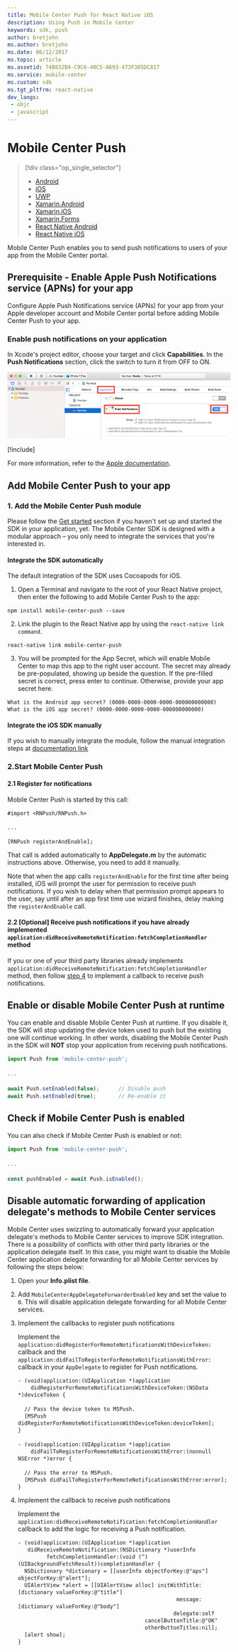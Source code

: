 ```yaml
---
title: Mobile Center Push for React Native iOS
description: Using Push in Mobile Center
keywords: sdk, push
author: bretjohn
ms.author: bretjohn
ms.date: 06/12/2017
ms.topic: article
ms.assetid: 74B832B4-C9C6-40C5-A693-473F385DC817
ms.service: mobile-center
ms.custom: sdk
ms.tgt_pltfrm: react-native
dev_langs:
 - objc
 - javascript
---
```


# Mobile Center Push

> [!div class="op_single_selector"]
> * [Android](android.md)
> * [iOS](ios.md)
> * [UWP](uwp.md)
> * [Xamarin.Android](xamarin-android.md)
> * [Xamarin.iOS](xamarin-ios.md)
> * [Xamarin.Forms](xamarin-forms.md)
> * [React Native Android](react-native-android.md)
> * [React Native iOS](react-native-ios.md)

Mobile Center Push enables you to send push notifications to users of your app from the Mobile Center portal.

## Prerequisite - Enable Apple Push Notifications service (APNs) for your app

Configure Apple Push Notifications service (APNs) for your app from your Apple developer account and Mobile Center portal before adding Mobile Center Push to your app.

### Enable push notifications on your application

 In Xcode's project editor, choose your target and click **Capabilities**. In the **Push Notifications** section, click the switch to turn it from OFF to ON.

![enable-push-capability](images/ios-enable-push-capability.png)

[!include[](apns-setup.md)]

For more information, refer to the [Apple documentation](http://help.apple.com/xcode/mac/current/#/dev11b059073).

## Add Mobile Center Push to your app

### 1. Add the Mobile Center Push module

Please follow the [Get started](~/sdk/getting-started/react-native.md) section if you haven't set up and started the SDK in your application, yet.
The Mobile Center SDK is designed with a modular approach – you only need to integrate the services that you're interested in.

#### Integrate the SDK automatically

The default integration of the SDK uses Cocoapods for iOS.

1. Open a Terminal and navigate to the root of your React Native project, then enter the following to add Mobile Center Push to the app:

  ```
  npm install mobile-center-push --save
  ```

2. Link the plugin to the React Native app by using the `react-native link command`.

  ```
  react-native link mobile-center-push
  ```

3. You will be prompted for the App Secret, which will enable Mobile Center to map this app to the right user account. The secret may already be pre-populated, showing up beside the question. If the pre-filled secret is correct, press enter to continue. Otherwise, provide your app secret here.

  ```
  What is the Android app secret? (0000-0000-0000-0000-000000000000)
  What is the iOS app secret? (0000-0000-0000-0000-000000000000)
  ```

#### Integrate the iOS SDK manually

If you wish to manually integrate the module, follow the manual integration steps at [documentation link](~/sdk/getting-started/react-native.md#32-ios-only-integrate-the-ios-sdk-manually)

### 2.Start Mobile Center Push

#### 2.1 Register for notifications

Mobile Center Push is started by this call:

  ```objc
  #import <RNPush/RNPush.h>

  ...

  [RNPush registerAndEnable];
  ```

That call is added automatically to **AppDelegate.m** by the automatic instructions above. Otherwise, you need to add it manually.

Note that when the app calls `registerAndEnable` for the first time after being installed, iOS will prompt the user for permission to receive push notifications. If you wish to delay when that permission prompt appears to the user, say until after an app first time use wizard finishes, delay making the `registerAndEnable` call.

#### 2.2 [Optional] Receive push notifications if you have already implemented `application:didReceiveRemoteNotification:fetchCompletionHandler` method

If you or one of your third party libraries already implements `application:didReceiveRemoteNotification:fetchCompletionHandler` method, then follow [step 4](#disable-automatic-forwarding-of-application-delegates-methods-to-mobile-center-services) to implement a callback to receive push notifications.

## Enable or disable Mobile Center Push at runtime

You can enable and disable Mobile Center Push at runtime. If you disable it, the SDK will stop updating the device token used to push but the existing one will continue working. In other words, disabling the Mobile Center Push in the SDK will **NOT** stop your application from receiving push notifications.

  ```javascript
  import Push from 'mobile-center-push';

  ...

  await Push.setEnabled(false);      // Disable push
  await Push.setEnabled(true);       // Re-enable it
  ```

## Check if Mobile Center Push is enabled

You can also check if Mobile Center Push is enabled or not:

  ```javascript
  import Push from 'mobile-center-push';

  ...

  const pushEnabled = await Push.isEnabled();
  ```

## Disable automatic forwarding of application delegate's methods to Mobile Center services

Mobile Center uses swizzling to automatically forward your application delegate's methods to Mobile Center services to improve SDK integration. There is a possibility of conflicts with other third party libraries or the application delegate itself. In this case, you might want to disable the Mobile Center application delegate forwarding for all Mobile Center services by following the steps below:

1. Open your **Info.plist file**.
2. Add `MobileCenterAppDelegateForwarderEnabled` key and set the value to `0`. This will disable application delegate forwarding for all Mobile Center services.
3. Implement the callbacks to register push notifications

    Implement the `application:didRegisterForRemoteNotificationsWithDeviceToken:` callback and the `application:didFailToRegisterForRemoteNotificationsWithError:` callback in your `AppDelegate` to register for Push notifications.

    ```objc
    - (void)application:(UIApplication *)application
        didRegisterForRemoteNotificationsWithDeviceToken:(NSData *)deviceToken {

      // Pass the device token to MSPush.
      [MSPush didRegisterForRemoteNotificationsWithDeviceToken:deviceToken];
    }

    - (void)application:(UIApplication *)application
        didFailToRegisterForRemoteNotificationsWithError:(nonnull NSError *)error {

      // Pass the error to MSPush.
      [MSPush didFailToRegisterForRemoteNotificationsWithError:error];
    }
    ```

4. Implement the callback to receive push notifications

    Implement the `application:didReceiveRemoteNotification:fetchCompletionHandler` callback to add the logic for receiving a Push notification.

    ```objc
    - (void)application:(UIApplication *)application
       didReceiveRemoteNotification:(NSDictionary *)userInfo
             fetchCompletionHandler:(void (^)(UIBackgroundFetchResult))completionHandler {
      NSDictionary *dictionary = [[userInfo objectForKey:@"aps"] objectForKey:@"alert"];
      UIAlertView *alert = [[UIAlertView alloc] initWithTitle:[dictionary valueForKey:@"title"]
                                                      message:[dictionary valueForKey:@"body"]
                                                     delegate:self
                                            cancelButtonTitle:@"OK"
                                            otherButtonTitles:nil];
      [alert show];
    }
    ```

